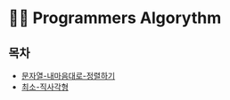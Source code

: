 # ✍🏻 Programmers Algorythm

## 목차

- [문자열-내마음대로-정렬하기](https://github.com/ichbinmin2/Algorythm/blob/main/Programmers/문자열-내마음대로-정렬하기/문자열-내마음대로-정렬하기.md)
- [최소-직사각형](https://github.com/ichbinmin2/Algorythm/blob/main/Programmers/최소-직사각형/최소-직사각형.md)
